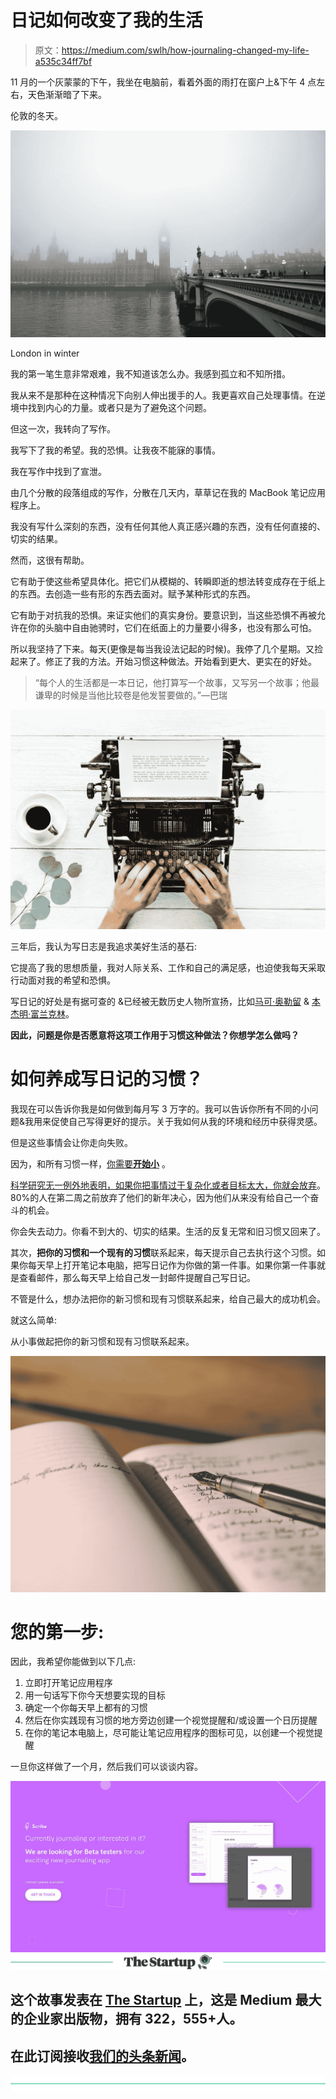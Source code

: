 # 日记如何改变了我的生活

> 原文：<https://medium.com/swlh/how-journaling-changed-my-life-a535c34ff7bf>

11 月的一个灰蒙蒙的下午，我坐在电脑前，看着外面的雨打在窗户上&下午 4 点左右，天色渐渐暗了下来。

伦敦的冬天。

![](img/9e58983d4e8c1c4e103ff1acba0fab6b.png)

London in winter

我的第一笔生意非常艰难，我不知道该怎么办。我感到孤立和不知所措。

我从来不是那种在这种情况下向别人伸出援手的人。我更喜欢自己处理事情。在逆境中找到内心的力量。或者只是为了避免这个问题。

但这一次，我转向了写作。

我写下了我的希望。我的恐惧。让我夜不能寐的事情。

我在写作中找到了宣泄。

由几个分散的段落组成的写作，分散在几天内，草草记在我的 MacBook 笔记应用程序上。

我没有写什么深刻的东西，没有任何其他人真正感兴趣的东西，没有任何直接的、切实的结果。

然而，这很有帮助。

它有助于使这些希望具体化。把它们从模糊的、转瞬即逝的想法转变成存在于纸上的东西。去创造一些有形的东西去面对。赋予某种形式的东西。

它有助于对抗我的恐惧。来证实他们的真实身份。要意识到，当这些恐惧不再被允许在你的头脑中自由驰骋时，它们在纸面上的力量要小得多，也没有那么可怕。

所以我坚持了下来。每天(更像是每当我设法记起的时候)。我停了几个星期。又捡起来了。修正了我的方法。开始习惯这种做法。开始看到更大、更实在的好处。

> “每个人的生活都是一本日记，他打算写一个故事，又写另一个故事；他最谦卑的时候是当他比较卷是他发誓要做的。”—巴瑞

![](img/8eab159e0870e23bf7d9495b42268730.png)

三年后，我认为写日志是我追求美好生活的基石:

它提高了我的思想质量，我对人际关系、工作和自己的满足感，也迫使我每天采取行动面对我的希望和恐惧。

写日记的好处是有据可查的 &已经被无数历史人物所宣扬，比如[马可·奥勒留](http://transfinite.thought.org/philosophy/marcus/) & [本杰明·富兰克林](/personal-growth/benjamin-franklin-how-a-journal-can-help-you-lead-a-better-life-7c8ce70a4622)。

**因此，问题是你是否愿意将这项工作用于习惯这种做法？你想学怎么做吗？**

# 如何养成写日记的习惯？

我现在可以告诉你我是如何做到每月写 3 万字的。我可以告诉你所有不同的小问题&我用来促使自己写得更好的提示。关于我如何从我的环境和经历中获得灵感。

但是这些事情会让你走向失败。

因为，和所有习惯一样，[你需要**开始小**](https://jamesclear.com/habits) 。

[科学研究无一例外地表明，如果你把事情过于复杂化或者目标太大，你就会放弃](https://www.amazon.com/gp/product/1400069289/ref=s9_simh_gw_p14_d0_g14_i1?pf_rd_m=ATVPDKIKX0DER&pf_rd_s=center-2&pf_rd_r=0VWN5YSNJQ0AD1YFC5MN&pf_rd_t=101&pf_rd_p=470938631&pf_rd_i=507846)。80%的人在第二周之前放弃了他们的新年决心，因为他们从来没有给自己一个奋斗的机会。

你会失去动力。你看不到大的、切实的结果。生活的反复无常和旧习惯又回来了。

其次，**把你的习惯和一个现有的习惯**联系起来，每天提示自己去执行这个习惯。如果你每天早上打开笔记本电脑，把写日记作为你做的第一件事。如果你第一件事就是查看邮件，那么每天早上给自己发一封邮件提醒自己写日记。

不管是什么，想办法把你的新习惯和现有习惯联系起来，给自己最大的成功机会。

就这么简单:

从小事做起把你的新习惯和现有习惯联系起来。

![](img/49b73d600c4686dd90f9617359ccb4b0.png)

# 您的第一步:

因此，我希望你能做到以下几点:

1.  立即打开笔记应用程序
2.  用一句话写下你今天想要实现的目标
3.  确定一个你每天早上都有的习惯
4.  然后在你实践现有习惯的地方旁边创建一个视觉提醒和/或设置一个日历提醒
5.  在你的笔记本电脑上，尽可能让笔记应用程序的图标可见，以创建一个视觉提醒

一旦你这样做了一个月，然后我们可以谈谈内容。

[![](img/745fcf9087ae1855cb9eb1fa062e911b.png)](mailto:jnajarian27@gmail.com?Subject=Beta%20Tester%20Request)[![](img/308a8d84fb9b2fab43d66c117fcc4bb4.png)](https://medium.com/swlh)

## 这个故事发表在 [The Startup](https://medium.com/swlh) 上，这是 Medium 最大的企业家出版物，拥有 322，555+人。

## 在此订阅接收[我们的头条新闻](http://growthsupply.com/the-startup-newsletter/)。

[![](img/b0164736ea17a63403e660de5dedf91a.png)](https://medium.com/swlh)